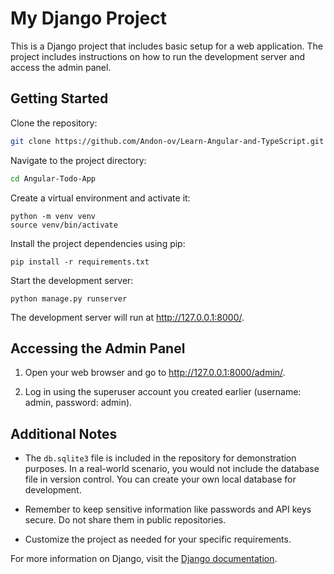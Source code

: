 # My Django Project

This is a Django project that includes basic setup for a web application. The project includes instructions on how to run the development server and access the admin panel.

## Getting Started

Clone the repository:

```bash
git clone https://github.com/Andon-ov/Learn-Angular-and-TypeScript.git
```

Navigate to the project directory:

```bash
cd Angular-Todo-App
```

Create a virtual environment and activate it:

    python -m venv venv
    source venv/bin/activate

Install the project dependencies using pip:

    pip install -r requirements.txt

Start the development server:

    python manage.py runserver

The development server will run at http://127.0.0.1:8000/.

## Accessing the Admin Panel

1. Open your web browser and go to http://127.0.0.1:8000/admin/.

2. Log in using the superuser account you created earlier (username: admin, password: admin).

## Additional Notes

- The `db.sqlite3` file is included in the repository for demonstration purposes. In a real-world scenario, you would not include the database file in version control. You can create your own local database for development.

- Remember to keep sensitive information like passwords and API keys secure. Do not share them in public repositories.

- Customize the project as needed for your specific requirements.

For more information on Django, visit the [Django documentation](https://docs.djangoproject.com/).
